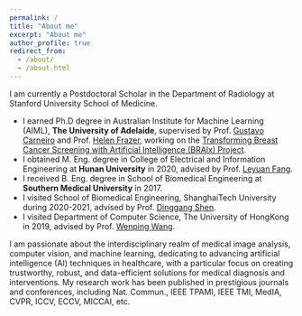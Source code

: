 ```yaml
---
permalink: /
title: "About me"
excerpt: "About me"
author_profile: true
redirect_from: 
  - /about/
  - /about.html
---
```

I am currently a Postdoctoral Scholar in the Department of Radiology at Stanford University School of Medicine.

* I earned Ph.D degree in Australian Institute for Machine Learning (AIML), **The University of Adelaide**, supervised by Prof. <a href="https://www.surrey.ac.uk/people/gustavo-carneiro" target="_blank">Gustavo Carneiro</a> and Prof. <a href="https://www.linkedin.com/in/helen-frazer-027a331a6/?originalSubdomain=au" target="_blank">Helen Frazer</a>, working on the <a href="https://www.svi.edu.au/research/collaborative-programs/braix/" target="_blank">Transforming Breast Cancer Screening with Artificial Intelligence (BRAIx) Project</a>.
* I obtained M. Eng. degree in College of Electrical and Information Engineering at **Hunan University** in 2020, advised by Prof. <a href="https://www.leyuanfang.com/about-me/" target="_blank">Leyuan Fang</a>.
* I received B. Eng. degree in School of Biomedical Engineering at **Southern Medical University** in 2017.
* I visited School of Biomedical Engineering, ShanghaiTech University during 2020-2021, advised by Prof. <a href="https://bme.shanghaitech.edu.cn/bme_en/2021/0205/c8252a85165/page.htm" target="_blank">Dinggang Shen</a>.
* I visited Department of Computer Science, The University of HongKong in 2019, advised by Prof. <a href="https://www.cs.hku.hk/people/academic-staff/wenping" target="_blank">Wenping Wang</a>. 




I am passionate about the interdisciplinary realm of medical image analysis, computer vision, and machine learning, dedicating to advancing artificial intelligence (AI) techniques in healthcare, with a particular focus on creating trustworthy, robust, and data-efficient solutions for medical diagnosis and interventions.
My research work has been published in prestigious journals and conferences, including Nat. Commun., IEEE TPAMI, IEEE TMI, MedIA, CVPR, ICCV, ECCV, MICCAI, etc.






